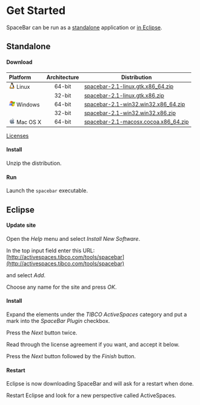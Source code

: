 # Get Started

SpaceBar can be run as a [standalone](#standalone) application or [in Eclipse](#eclipse). 

## <a name="standalone" />Standalone

#### Download

|Platform                              |Architecture|Distribution                                                                                                                                   |
|:-------------------------------------|:----------:|-----------------------------------------------------------------------------------------------------------------------------------|
|![Linux](images/linux.png) Linux      |64-bit      |<a target="_blank" href="http://activespaces.tibco.com/tools/spacebar/spacebar-2.1-linux.gtk.x86_64.zip" class="btn btn-primary btn-small">spacebar-2.1-linux.gtk.x86_64.zip</a>      |
|                                      |32-bit      |<a target="_blank" href="http://activespaces.tibco.com/tools/spacebar/spacebar-2.1-linux.gtk.x86.zip"    class="btn btn-primary btn-small">spacebar-2.1-linux.gtk.x86.zip</a>         |
|![Windows](images/windows.png) Windows|64-bit      |<a target="_blank" href="http://activespaces.tibco.com/tools/spacebar/spacebar-2.1-win32.win32.x86_64.zip" class="btn btn-primary btn-small">spacebar-2.1-win32.win32.x86_64.zip</a>  |
|                                      |32-bit      |<a target="_blank" href="http://activespaces.tibco.com/tools/spacebar/spacebar-2.1-win32.win32.x86.zip"    class="btn btn-primary btn-small">spacebar-2.1-win32.win32.x86.zip</a>     |
|![Mac](images/mac.png) Mac OS X       |64-bit      |<a target="_blank" href="http://activespaces.tibco.com/tools/spacebar/spacebar-2.1-macosx.cocoa.x86_64.zip" class="btn btn-primary btn-small">spacebar-2.1-macosx.cocoa.x86_64.zip</a>|

<a href="https://raw.githubusercontent.com/TIBCOSoftware/as-spacebar/master/LICENSE" target="_blank">Licenses</a>

#### Install

 Unzip the distribution.

#### Run

 Launch the `spacebar` executable.

## <a name="eclipse" />Eclipse

#### Update site

 Open the *Help* menu and select *Install New Software*.

 In the top input field enter this URL: [http://activespaces.tibco.com/tools/spacebar](http://activespaces.tibco.com/tools/spacebar)

 and select *Add*.

 Choose any name for the site and press *OK*.

#### Install

 Expand the elements under the *TIBCO ActiveSpaces* category and put a mark into the *SpaceBar Plugin* checkbox.

 Press the *Next* button twice.

 Read through the license agreement if you want, and accept it below.

 Press the *Next* button followed by the *Finish* button.

#### Restart

 Eclipse is now downloading SpaceBar and will ask for a restart when done.

 Restart Eclipse and look for a new perspective called ActiveSpaces.

